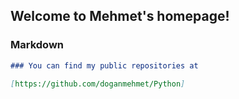 ## Welcome to Mehmet's homepage!

### Markdown

```markdown
### You can find my public repositories at

[https://github.com/doganmehmet/Python]
